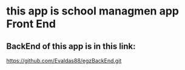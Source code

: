 # this app is school managmen app Front End
## BackEnd of this app is in this link:
https://github.com/Evaldas88/egzBackEnd.git
        